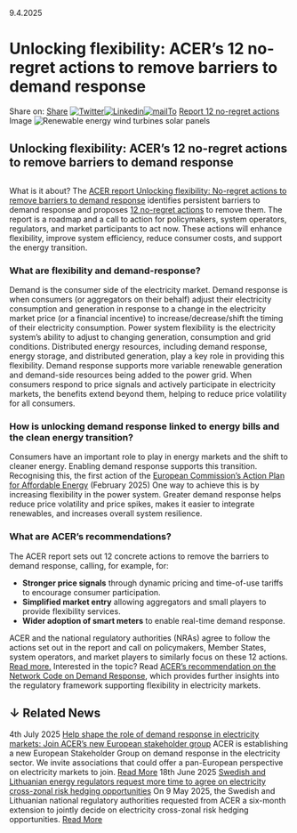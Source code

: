 9.4.2025
# Unlocking flexibility: ACER’s 12 no-regret actions to remove barriers to demand response
Share on: [Share](https://www.addtoany.com/share#url=https%3A%2F%2Fwww.acer.europa.eu%2Fnews%2Funlocking-flexibility-acers-12-no-regret-actions-remove-barriers-demand-response&title=Unlocking%20flexibility%3A%20ACER%E2%80%99s%2012%20no-regret%20actions%20to%20remove%20barriers%20to%20demand%20response)
[![Twitter](https://www.acer.europa.eu/sites/default/files/bluesky.svg)](https://www.acer.europa.eu/#bluesky)[![Linkedin](https://www.acer.europa.eu/sites/default/files/linkedin.svg)](https://www.acer.europa.eu/#linkedin)[![mailTo](https://www.acer.europa.eu/sites/default/files/copy-url.png)](https://www.acer.europa.eu/#copy_link)
[Report ](https://www.acer.europa.eu/sites/default/files/documents/Publications/2025-ACER-Unlocking-flexibility-demand-response-barriers.pdf)
[12 no-regret actions ](https://www.acer.europa.eu/sites/default/files/documents/Publications_annex/2025-ACER-Demand-response-actions-Infographic.pdf)
Image
![Renewable energy wind turbines solar panels](https://www.acer.europa.eu/sites/default/files/styles/main_images_news_and_pages_little_/public/2025-04/Renewable-energy-wind-turbines-solar-panels_0.jpeg?itok=CteRUc_3)
## Unlocking flexibility: ACER’s 12 no-regret actions to remove barriers to demand response
## 
What is it about?
The [ACER report Unlocking flexibility: No-regret actions to remove barriers to demand response](https://www.acer.europa.eu/sites/default/files/documents/Publications/2025-ACER-Unlocking-flexibility-demand-response-barriers.pdf) identifies persistent barriers to demand response and proposes [12 no-regret actions](https://www.acer.europa.eu/sites/default/files/documents/Publications_annex/2025-ACER-Demand-response-actions-Infographic.pdf) to remove them. 
The report is a roadmap and a call to action for policymakers, system operators, regulators, and market participants to act now. These actions will enhance flexibility, improve system efficiency, reduce consumer costs, and support the energy transition.
### **What are flexibility and demand-response?**
Demand is the consumer side of the electricity market. Demand response is when consumers (or aggregators on their behalf) adjust their electricity consumption and generation in response to a change in the electricity market price (or a financial incentive) to increase/decrease/shift the timing of their electricity consumption. 
Power system flexibility is the electricity system’s ability to adjust to changing generation, consumption and grid conditions. Distributed energy resources, including demand response, energy storage, and distributed generation, play a key role in providing this flexibility.
Demand response supports more variable renewable generation and demand-side resources being added to the power grid. When consumers respond to price signals and actively participate in electricity markets, the benefits extend beyond them, helping to reduce price volatility for all consumers.
### **How is unlocking demand response linked to energy bills and the clean energy transition?**
Consumers have an important role to play in energy markets and the shift to cleaner energy. Enabling demand response supports this transition.
Recognising this, the first action of the [European Commission’s Action Plan for Affordable Energy](https://eur-lex.europa.eu/legal-content/EN/TXT/?uri=CELEX%3A52025DC0079&qid=1741780110418) (February 2025)
One way to achieve this is by increasing flexibility in the power system. Greater demand response helps reduce price volatility and price spikes, makes it easier to integrate renewables, and increases overall system resilience.
### **What are ACER’s recommendations?**
The ACER report sets out 12 concrete actions to remove the barriers to demand response, calling, for example, for:
  * **Stronger price signals** through dynamic pricing and time-of-use tariffs to encourage consumer participation.
  * **Simplified market entry** allowing aggregators and small players to provide flexibility services.
  * **Wider adoption of smart meters** to enable real-time demand response.


ACER and the national regulatory authorities (NRAs) agree to follow the actions set out in the report and call on policymakers, Member States, system operators, and market players to similarly focus on these 12 actions.
[Read more.](https://www.acer.europa.eu/monitoring/MMR/barriers-demand-response-2025)
Interested in the topic? Read [ACER’s recommendation on the Network Code on Demand Response](https://www.acer.europa.eu/sites/default/files/documents/Recommendations/ACER_Recommendation_01-2025_Demand_Response_Network_Code.pdf), which provides further insights into the regulatory framework supporting flexibility in electricity markets. 
## ↓ Related News
4th July 2025 
[Help shape the role of demand response in electricity markets: Join ACER’s new European stakeholder group](https://www.acer.europa.eu/news/help-shape-role-demand-response-electricity-markets-join-acers-new-european-stakeholder-group)
ACER is establishing a new European Stakeholder Group on demand response in the electricity sector. We invite associations that could offer a pan-European perspective on electricity markets to join. 
[Read More](https://www.acer.europa.eu/news/help-shape-role-demand-response-electricity-markets-join-acers-new-european-stakeholder-group)
18th June 2025 
[Swedish and Lithuanian energy regulators request more time to agree on electricity cross-zonal risk hedging opportunities](https://www.acer.europa.eu/news/swedish-and-lithuanian-energy-regulators-request-more-time-agree-electricity-cross-zonal-risk-hedging-opportunities)
On 9 May 2025, the Swedish and Lithuanian national regulatory authorities requested from ACER a six-month extension to jointly decide on electricity cross-zonal risk hedging opportunities. 
[Read More](https://www.acer.europa.eu/news/swedish-and-lithuanian-energy-regulators-request-more-time-agree-electricity-cross-zonal-risk-hedging-opportunities)
[](https://www.acer.europa.eu/news/unlocking-flexibility-acers-12-no-regret-actions-remove-barriers-demand-response)
